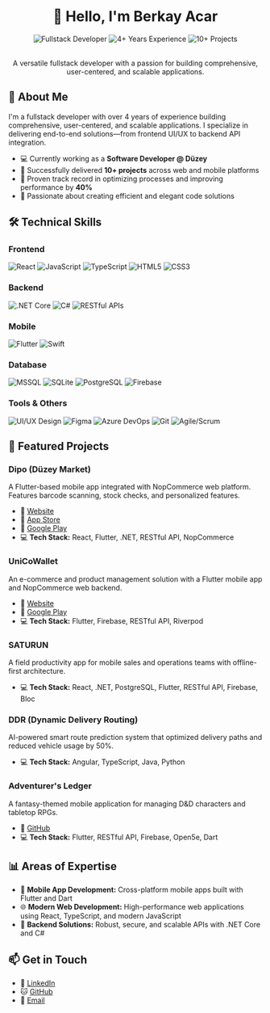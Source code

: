 # <div align="center">👋 Hello, I'm Berkay Acar</div>

<div align="center">
  <img src="https://img.shields.io/badge/Fullstack-Developer-blue?style=for-the-badge" alt="Fullstack Developer"/>
  <img src="https://img.shields.io/badge/Experience-4+_Years-green?style=for-the-badge" alt="4+ Years Experience"/>
  <img src="https://img.shields.io/badge/Projects-10+-orange?style=for-the-badge" alt="10+ Projects"/>
</div>

<br />

<div align="center">
  <p>A versatile fullstack developer with a passion for building comprehensive, user-centered, and scalable applications.</p>
</div>

## 💼 About Me

I'm a fullstack developer with over 4 years of experience building comprehensive, user-centered, and scalable applications. I specialize in delivering end-to-end solutions—from frontend UI/UX to backend API integration.

- 💻 Currently working as a **Software Developer @ Düzey**
- 🚀 Successfully delivered **10+ projects** across web and mobile platforms
- 🔧 Proven track record in optimizing processes and improving performance by **40%**
- 🌟 Passionate about creating efficient and elegant code solutions

## 🛠️ Technical Skills

### Frontend

![React](https://img.shields.io/badge/React-61DAFB?style=flat-square&logo=react&logoColor=black)
![JavaScript](https://img.shields.io/badge/JavaScript-F7DF1E?style=flat-square&logo=javascript&logoColor=black)
![TypeScript](https://img.shields.io/badge/TypeScript-3178C6?style=flat-square&logo=typescript&logoColor=white)
![HTML5](https://img.shields.io/badge/HTML5-E34F26?style=flat-square&logo=html5&logoColor=white)
![CSS3](https://img.shields.io/badge/CSS3-1572B6?style=flat-square&logo=css3&logoColor=white)

### Backend

![.NET Core](https://img.shields.io/badge/.NET_Core-512BD4?style=flat-square&logo=dotnet&logoColor=white)
![C#](https://img.shields.io/badge/C%23-239120?style=flat-square&logo=c-sharp&logoColor=white)
![RESTful APIs](https://img.shields.io/badge/RESTful_APIs-FF6C37?style=flat-square&logo=postman&logoColor=white)

### Mobile

![Flutter](https://img.shields.io/badge/Flutter-02569B?style=flat-square&logo=flutter&logoColor=white)
![Swift](https://img.shields.io/badge/Swift-FA7343?style=flat-square&logo=swift&logoColor=white)

### Database

![MSSQL](https://img.shields.io/badge/MSSQL-CC2927?style=flat-square&logo=microsoft-sql-server&logoColor=white)
![SQLite](https://img.shields.io/badge/SQLite-003B57?style=flat-square&logo=sqlite&logoColor=white)
![PostgreSQL](https://img.shields.io/badge/PostgreSQL-336791?style=flat-square&logo=postgresql&logoColor=white)
![Firebase](https://img.shields.io/badge/Firebase-FFCA28?style=flat-square&logo=firebase&logoColor=black)

### Tools & Others

![UI/UX Design](https://img.shields.io/badge/UI/UX_Design-FF61F6?style=flat-square&logo=figma&logoColor=white)
![Figma](https://img.shields.io/badge/Figma-F24E1E?style=flat-square&logo=figma&logoColor=white)
![Azure DevOps](https://img.shields.io/badge/Azure_DevOps-0078D7?style=flat-square&logo=azure-devops&logoColor=white)
![Git](https://img.shields.io/badge/Git-F05032?style=flat-square&logo=git&logoColor=white)
![Agile/Scrum](https://img.shields.io/badge/Agile/Scrum-009FDA?style=flat-square&logo=jira&logoColor=white)

## 🌟 Featured Projects

### Dipo (Düzey Market)

A Flutter-based mobile app integrated with NopCommerce web platform. Features barcode scanning, stock checks, and personalized features.

- 🔗 [Website](https://duzeymarket.com)
- 📱 [App Store](https://apps.apple.com/tr/app/d%C3%BCzey-market/id6738417631)
- 🤖 [Google Play](https://play.google.com/store/apps/details?id=com.duzey.duzey_market_mobil)
- 💻 **Tech Stack:** React, Flutter, .NET, RESTful API, NopCommerce

### UniCoWallet

An e-commerce and product management solution with a Flutter mobile app and NopCommerce web backend.

- 🔗 [Website](https://unicowallet.duzey.com.tr/)
- 🤖 [Google Play](https://play.google.com/store/apps/details?id=com.duzey.masraf&hl=en)
- 💻 **Tech Stack:** Flutter, Firebase, RESTful API, Riverpod

### SATURUN

A field productivity app for mobile sales and operations teams with offline-first architecture.

- 💻 **Tech Stack:** React, .NET, PostgreSQL, Flutter, RESTful API, Firebase, Bloc

### DDR (Dynamic Delivery Routing)

AI-powered smart route prediction system that optimized delivery paths and reduced vehicle usage by 50%.

- 💻 **Tech Stack:** Angular, TypeScript, Java, Python

### Adventurer's Ledger

A fantasy-themed mobile application for managing D&D characters and tabletop RPGs.

- 🔗 [GitHub](https://github.com/Berkawaii/AdventurersLedger/tree/main)
- 💻 **Tech Stack:** Flutter, RESTful API, Firebase, Open5e, Dart

## 📊 Areas of Expertise

- 📱 **Mobile App Development:** Cross-platform mobile apps built with Flutter and Dart
- 🌐 **Modern Web Development:** High-performance web applications using React, TypeScript, and modern JavaScript
- 🔧 **Backend Solutions:** Robust, secure, and scalable APIs with .NET Core and C#

## 📫 Get in Touch

- 💼 [LinkedIn](https://www.linkedin.com/in/im-berkay/)
- 🐱 [GitHub](https://github.com/berkawaii)
- 📧 [Email](mailto:acar.berkay@gmail.com)

